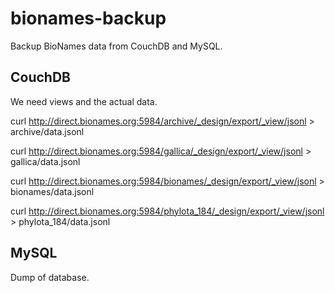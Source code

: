 # bionames-backup

Backup BioNames data from CouchDB and MySQL.

## CouchDB

We need views and the actual data.



curl http://direct.bionames.org:5984/archive/_design/export/_view/jsonl  > archive/data.jsonl

curl http://direct.bionames.org:5984/gallica/_design/export/_view/jsonl  > gallica/data.jsonl

curl http://direct.bionames.org:5984/bionames/_design/export/_view/jsonl  > bionames/data.jsonl

curl http://direct.bionames.org:5984/phylota_184/_design/export/_view/jsonl > phylota_184/data.jsonl



## MySQL

Dump of database.
